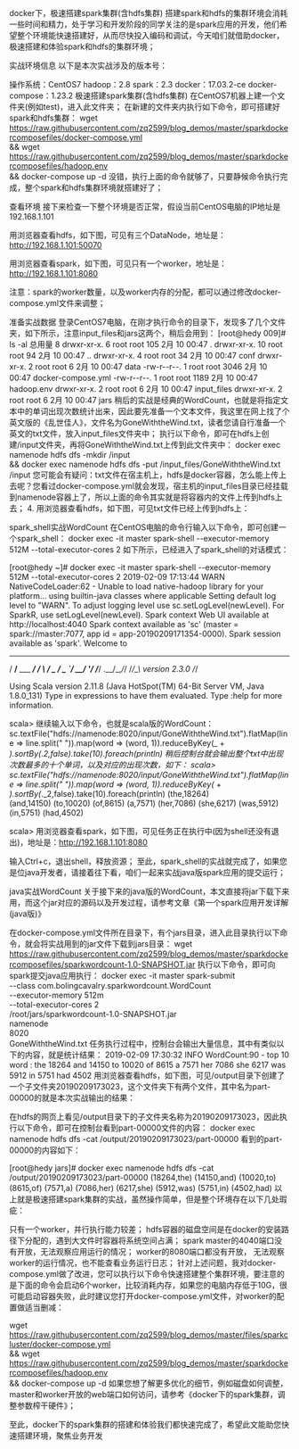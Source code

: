 docker下，极速搭建spark集群(含hdfs集群)
搭建spark和hdfs的集群环境会消耗一些时间和精力，处于学习和开发阶段的同学关注的是spark应用的开发，他们希望整个环境能快速搭建好，从而尽快投入编码和调试，今天咱们就借助docker，极速搭建和体验spark和hdfs的集群环境；

实战环境信息
以下是本次实战涉及的版本号：

操作系统：CentOS7
hadoop：2.8
spark：2.3
docker：17.03.2-ce
docker-compose：1.23.2
极速搭建spark集群(含hdfs集群)
在CentOS7机器上建一个文件夹(例如test)，进入此文件夹；
在新建的文件夹内执行如下命令，即可搭建好spark和hdfs集群：
wget https://raw.githubusercontent.com/zq2599/blog_demos/master/sparkdockercomposefiles/docker-compose.yml \
&& wget https://raw.githubusercontent.com/zq2599/blog_demos/master/sparkdockercomposefiles/hadoop.env \
&& docker-compose up -d
没错，执行上面的命令就够了，只要静候命令执行完成，整个spark和hdfs集群环境就搭建好了；

查看环境
接下来检查一下整个环境是否正常，假设当前CentOS电脑的IP地址是192.168.1.101

用浏览器查看hdfs，如下图，可见有三个DataNode，地址是：http://192.168.1.101:50070


用浏览器查看spark，如下图，可见只有一个worker，地址是：http://192.168.1.101:8080



注意：spark的worker数量，以及worker内存的分配，都可以通过修改docker-compose.yml文件来调整；

准备实战数据
登录CentOS7电脑，在刚才执行命令的目录下，发现多了几个文件夹，如下所示，注意input_files和jars这两个，稍后会用到：
[root@hedy 009]# ls -al
总用量 8
drwxr-xr-x.  6 root root  105 2月  10 00:47 .
drwxr-xr-x. 10 root root   94 2月  10 00:47 ..
drwxr-xr-x.  4 root root   34 2月  10 00:47 conf
drwxr-xr-x.  2 root root    6 2月  10 00:47 data
-rw-r--r--.  1 root root 3046 2月  10 00:47 docker-compose.yml
-rw-r--r--.  1 root root 1189 2月  10 00:47 hadoop.env
drwxr-xr-x.  2 root root    6 2月  10 00:47 input_files
drwxr-xr-x.  2 root root    6 2月  10 00:47 jars
稍后的实战是经典的WordCount，也就是将指定文本中的单词出现次数统计出来，因此要先准备一个文本文件，我这里在网上找了个英文版的《乱世佳人》，文件名为GoneWiththeWind.txt，读者您请自行准备一个英文的txt文件，放入input_files文件夹中；
执行以下命令，即可在hdfs上创建/input文件夹，再将GoneWiththeWind.txt上传到此文件夹中：
docker exec namenode hdfs dfs -mkdir /input \
&& docker exec namenode hdfs dfs -put /input_files/GoneWiththeWind.txt /input
您可能会有疑问：txt文件在宿主机上，hdfs是docker容器，怎么能上传上去呢？您看过docker-compose.yml就会发现，宿主机的input_files目录已经挂载到namenode容器上了，所以上面的命令其实就是将容器内的文件上传到hdfs上去；
4. 用浏览器查看hdfs，如下图，可见txt文件已经上传到hdfs上：



spark_shell实战WordCount
在CentOS电脑的命令行输入以下命令，即可创建一个spark_shell：
docker exec -it master spark-shell --executor-memory 512M --total-executor-cores 2
如下所示，已经进入了spark_shell的对话模式：

[root@hedy ~]# docker exec -it master spark-shell --executor-memory 512M --total-executor-cores 2
2019-02-09 17:13:44 WARN  NativeCodeLoader:62 - Unable to load native-hadoop library for your platform... using builtin-java classes where applicable
Setting default log level to "WARN".
To adjust logging level use sc.setLogLevel(newLevel). For SparkR, use setLogLevel(newLevel).
Spark context Web UI available at http://localhost:4040
Spark context available as 'sc' (master = spark://master:7077, app id = app-20190209171354-0000).
Spark session available as 'spark'.
Welcome to
____              __
/ __/__  ___ _____/ /__
_\ \/ _ \/ _ `/ __/  '_/
/___/ .__/\_,_/_/ /_/\_\   version 2.3.0
/_/

Using Scala version 2.11.8 (Java HotSpot(TM) 64-Bit Server VM, Java 1.8.0_131)
Type in expressions to have them evaluated.
Type :help for more information.

scala>
继续输入以下命令，也就是scala版的WordCount：
sc.textFile("hdfs://namenode:8020/input/GoneWiththeWind.txt").flatMap(line => line.split(" ")).map(word => (word, 1)).reduceByKey(_ + _).sortBy(_._2,false).take(10).foreach(println)
稍后控制台就会输出整个txt中出现次数最多的十个单词，以及对应的出现次数，如下：
scala> sc.textFile("hdfs://namenode:8020/input/GoneWiththeWind.txt").flatMap(line => line.split(" ")).map(word => (word, 1)).reduceByKey(_ + _).sortBy(_._2,false).take(10).foreach(println)
(the,18264)                                                                     
(and,14150)
(to,10020)
(of,8615)
(a,7571)
(her,7086)
(she,6217)
(was,5912)
(in,5751)
(had,4502)

scala>
用浏览器查看spark，如下图，可见任务正在执行中(因为shell还没有退出)，地址是：http://192.168.1.101:8080


输入Ctrl+c，退出shell，释放资源；
至此，spark_shell的实战就完成了，如果您是位java开发者，请接着往下看，咱们一起来实战java版spark应用的提交运行；

java实战WordCount
关于接下来的java版的WordCount，本文直接将jar下载下来用，而这个jar对应的源码以及开发过程，请参考文章《第一个spark应用开发详解(java版)》

在docker-compose.yml文件所在目录下，有个jars目录，进入此目录执行以下命令，就会将实战用到的jar文件下载到jars目录：
wget https://raw.githubusercontent.com/zq2599/blog_demos/master/sparkdockercomposefiles/sparkwordcount-1.0-SNAPSHOT.jar
执行以下命令，即可向spark提交java应用执行：
docker exec -it master spark-submit \
--class com.bolingcavalry.sparkwordcount.WordCount \
--executor-memory 512m \
--total-executor-cores 2 \
/root/jars/sparkwordcount-1.0-SNAPSHOT.jar \
namenode \
8020 \
GoneWiththeWind.txt
任务执行过程中，控制台会输出大量信息，其中有类似以下的内容，就是统计结果：
2019-02-09 17:30:32 INFO  WordCount:90 - top 10 word :
the	18264
and	14150
to	10020
of	8615
a	7571
her	7086
she	6217
was	5912
in	5751
had	4502
用浏览器查看hdfs，如下图，可见/output目录下创建了一个子文件夹20190209173023，这个文件夹下有两个文件，其中名为part-00000的就是本次实战输出的结果：


在hdfs的网页上看见/output目录下的子文件夹名称为20190209173023，因此执行以下命令，即可在控制台看到part-00000文件的内容：
docker exec namenode hdfs dfs -cat /output/20190209173023/part-00000
看到的part-00000的内容如下：

[root@hedy jars]# docker exec namenode hdfs dfs -cat /output/20190209173023/part-00000
(18264,the)
(14150,and)
(10020,to)
(8615,of)
(7571,a)
(7086,her)
(6217,she)
(5912,was)
(5751,in)
(4502,had)
以上就是极速搭建spark集群的实战，虽然操作简单，但是整个环境存在以下几处瑕疵：

只有一个worker，并行执行能力较差；
hdfs容器的磁盘空间是在docker的安装路径下分配的，遇到大文件时容器将系统空间占满；
spark master的4040端口没有开放，无法观察应用运行的情况；
worker的8080端口都没有开放， 无法观察worker的运行情况，也不能查看业务运行日志；
针对上述问题，我对docker-compose.yml做了改进，您可以执行以下命令快速搭建整个集群环境，要注意的是下面的命令会启动6个worker，比较消耗内存，如果您的电脑内存低于10G，很可能启动容器失败，此时建议您打开docker-compose.yml文件，对worker的配置做适当删减：

wget https://raw.githubusercontent.com/zq2599/blog_demos/master/files/sparkcluster/docker-compose.yml \
&& wget https://raw.githubusercontent.com/zq2599/blog_demos/master/sparkdockercomposefiles/hadoop.env \
&& docker-compose up -d
如果您想了解更多优化的细节，例如磁盘如何调整，master和worker开放的web端口如何访问，请参考《docker下的spark集群，调整参数榨干硬件》；

至此，docker下的spark集群的搭建和体验我们都快速完成了，希望此文能助您快速搭建环境，聚焦业务开发